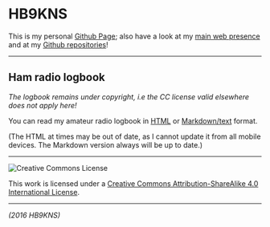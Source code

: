 # HB9KNS

This is my personal [Github Page]( https://pages.github.com );
also have a look at my [main web presence]( http://yargo.sdf.org ) and
at my [Github repositories]( https://github.com/hb9kns )!

---

## Ham radio logbook

_The logbook remains under copyright, i.e the CC license valid elsewhere does not apply here!_

You can read my amateur radio logbook in [HTML]( hamlog.html ) or [Markdown/text]( hamlog.md ) format.

(The HTML at times may be out of date, as I cannot update it from all mobile devices. The Markdown version always will be up to date.)

---

![Creative Commons License]( https://i.creativecommons.org/l/by-sa/4.0/80x15.png )

This work is licensed under a [Creative Commons Attribution-ShareAlike 4.0 International License]( http://creativecommons.org/licenses/by-sa/4.0/ ).

---

_(2016 HB9KNS)_
